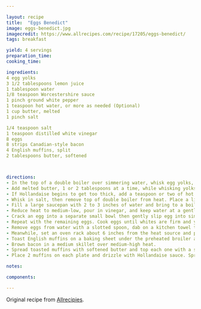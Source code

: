 ```yaml
---

layout: recipe
title:  "Eggs Benedict"
image: eggs-benedict.jpg
imagecredit: https://www.allrecipes.com/recipe/17205/eggs-benedict/
tags: breakfast

yield: 4 servings
preparation_time:
cooking_time:

ingredients:
4 egg yolks
3 1/2 tablespoons lemon juice
1 tablespoon water
1/8 teaspoon Worcestershire sauce
1 pinch ground white pepper
1 teaspoon hot water, or more as needed (Optional)
1 cup butter, melted
1 pinch salt

1/4 teaspoon salt
1 teaspoon distilled white vinegar
8 eggs
8 strips Canadian-style bacon
4 English muffins, split
2 tablespoons butter, softened



directions:
- In the top of a double boiler over simmering water, whisk egg yolks, lemon juice, 1 tablespoon of water, Worcestershire sauce, and white pepper.
- Add melted butter, 1 or 2 tablespoons at a time, while whisking yolks constantly.
- If Hollandaise begins to get too thick, add a teaspoon or two of hot water. Continue whisking until all of the butter is incorporated.
- Whisk in salt, then remove top of double boiler from heat. Place a lid over the sauce to keep sauce.
- Fill a large saucepan with 2 to 3 inches of water and bring to a boil.
- Reduce heat to medium-low, pour in vinegar, and keep water at a gentle simmer.
- Crack an egg into a separate small bowl then gently slip egg into simmering water all at once, holding the bowl just above the surface of water.
- Repeat with the remaining eggs. Cook eggs until whites are firm and yolks have thickened but are not hard, 2 1/2 to 3 minutes.
- Remove eggs from water with a slotted spoon, dab on a kitchen towel to remove excess water, and place onto a warm plate.
- Meanwhile, set an oven rack about 6 inches from the heat source and preheat the oven's broiler.
- Toast English muffins on a baking sheet under the preheated broiler after making bacon.
- Brown bacon in a medium skillet over medium-high heat.
- Spread toasted muffins with softened butter and top each one with a slice of bacon, followed by one poached egg.
- Place 2 muffins on each plate and drizzle with Hollandaise sauce. Sprinkle with chopped chives and serve immediately.

notes:

components:

---
```


Original recipe from [Allrecipies](https://www.allrecipes.com/recipe/17205/eggs-benedict/).